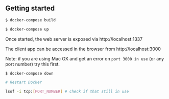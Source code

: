 ## Getting started

```bash
$ docker-compose build

$ docker-compose up
```

Once started, the web server is exposed via http://localhost:1337

The client app can be accessed in the browser from http://localhost:3000

Note: if you are using Mac OX and get an error on `port 3000 in use` (or any port number) try this first.

```bash
$ docker-compose down

# Restart Docker

lsof -i tcp:[PORT_NUMBER] # check if that still in use
```
